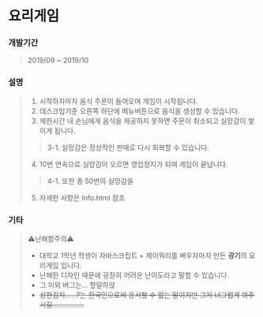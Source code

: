 # 요리게임

### 개발기간
> 2019/09 ~ 2019/10

### 설명
> 1. 시작하자마자 음식 주문이 들어오며 게임이 시작됩니다.
> 2. 데스크탑기준 오른쪽 하단에 메뉴버튼으로 음식을 생성할 수 있습니다.
> 3. 제한시간 내 손님에게 음식을 제공하지 못하면 주문이 취소되고 실망감이 쌓이게 됩니다.
> > 3-1. 실망감은 정상적인 판매로 다시 회복할 수 있습니다.
> 4. 10번 연속으로 실망감이 오르면 영업정지가 되며 게임이 끝납니다.
> > 4-1. 또한 총 50번의 실망감을 
> 5. 자세한 사항은 Info.html 참조

### 기타
> ⚠난해함주의⚠ <br>
> - 대학교 1학년 학생이 자바스크립트 + 제이쿼리를 배우자마자 만든 <b>광기</b>의 요리게임 입니다. <br>
> - 난해한 디자인 때문에 굉장히 어려운 난이도라고 말할 수 있습니다.
> - 그 이외 버그는... 할말하않
> - ~~상한김치......?는 한국인으로써 용서할 수 없는 말이지만 그저 너그럽게 봐주시길................~~
